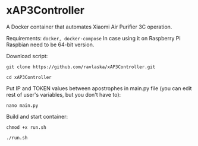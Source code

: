 # xAP3Controller
A Docker container that automates Xiaomi Air Purifier 3C operation.

Requirements:
`docker, docker-compose`
In case using it on Raspberry Pi Raspbian need to be 64-bit version.

Download script:

`git clone https://github.com/ravlaska/xAP3Controller.git`

`cd xAP3Controller`

Put IP and TOKEN values between apostrophes in main.py file (you can edit rest of user's variables, but you don't have to):

`nano main.py`


Build and start container:

`chmod +x run.sh`

`./run.sh`
